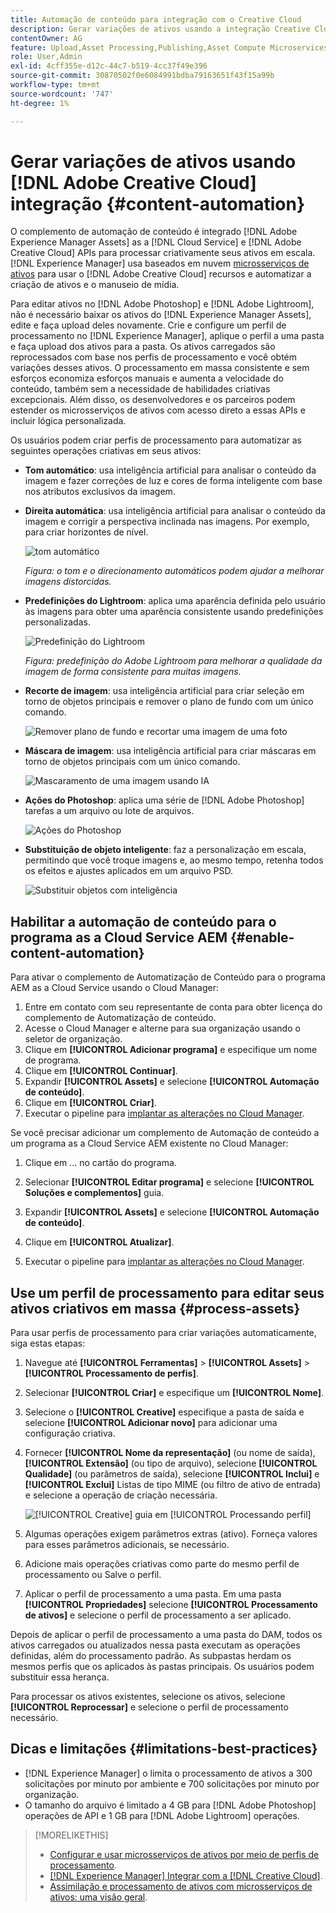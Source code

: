 ```yaml
---
title: Automação de conteúdo para integração com o Creative Cloud
description: Gerar variações de ativos usando a integração Creative Cloud
contentOwner: AG
feature: Upload,Asset Processing,Publishing,Asset Compute Microservices,Workflow
role: User,Admin
exl-id: 4cff355e-d12c-44c7-b519-4cc37f49e396
source-git-commit: 30870502f0e6084991bdba79163651f43f15a99b
workflow-type: tm+mt
source-wordcount: '747'
ht-degree: 1%

---
```


# Gerar variações de ativos usando [!DNL Adobe Creative Cloud] integração {#content-automation}

O complemento de automação de conteúdo é integrado [!DNL Adobe Experience Manager Assets] as a [!DNL Cloud Service] e [!DNL Adobe Creative Cloud] APIs para processar criativamente seus ativos em escala. [!DNL Experience Manager] usa baseados em nuvem [microsserviços de ativos](/help/assets/asset-microservices-overview.md) para usar o [!DNL Adobe Creative Cloud] recursos e automatizar a criação de ativos e o manuseio de mídia.

Para editar ativos no [!DNL Adobe Photoshop] e [!DNL Adobe Lightroom], não é necessário baixar os ativos do [!DNL Experience Manager Assets], edite e faça upload deles novamente. Crie e configure um perfil de processamento no [!DNL Experience Manager], aplique o perfil a uma pasta e faça upload dos ativos para a pasta. Os ativos carregados são reprocessados com base nos perfis de processamento e você obtém variações desses ativos. O processamento em massa consistente e sem esforços economiza esforços manuais e aumenta a velocidade do conteúdo, também sem a necessidade de habilidades criativas excepcionais. Além disso, os desenvolvedores e os parceiros podem estender os microsserviços de ativos com acesso direto a essas APIs e incluir lógica personalizada.

Os usuários podem criar perfis de processamento para automatizar as seguintes operações criativas em seus ativos:

* **Tom automático**: usa inteligência artificial para analisar o conteúdo da imagem e fazer correções de luz e cores de forma inteligente com base nos atributos exclusivos da imagem.

* **Direita automática**: usa inteligência artificial para analisar o conteúdo da imagem e corrigir a perspectiva inclinada nas imagens. Por exemplo, para criar horizontes de nível.

   ![tom automático](/help/assets/assets/content-automation-autotone.png)

   *Figura: o tom e o direcionamento automáticos podem ajudar a melhorar imagens distorcidas.*

* **Predefinições do Lightroom**: aplica uma aparência definida pelo usuário às imagens para obter uma aparência consistente usando predefinições personalizadas.

   ![Predefinição do Lightroom](/help/assets/assets/content-automation-lrpresets.png)

   *Figura: predefinição do Adobe Lightroom para melhorar a qualidade da imagem de forma consistente para muitas imagens.*

* **Recorte de imagem**: usa inteligência artificial para criar seleção em torno de objetos principais e remover o plano de fundo com um único comando.

   ![Remover plano de fundo e recortar uma imagem de uma foto](/help/assets/assets/content-automation-backgroundremove.png)

* **Máscara de imagem**: usa inteligência artificial para criar máscaras em torno de objetos principais com um único comando.

   ![Mascaramento de uma imagem usando IA](/help/assets/assets/content-automation-mask.png)

* **Ações do Photoshop**: aplica uma série de [!DNL Adobe Photoshop] tarefas a um arquivo ou lote de arquivos.

   ![Ações do Photoshop](/help/assets/assets/content-automation-psactions.png)

* **Substituição de objeto inteligente**: faz a personalização em escala, permitindo que você troque imagens e, ao mesmo tempo, retenha todos os efeitos e ajustes aplicados em um arquivo PSD.

   ![Substituir objetos com inteligência](/help/assets/assets/content-automation-objectreplace.png)

## Habilitar a automação de conteúdo para o programa as a Cloud Service AEM {#enable-content-automation}

Para ativar o complemento de Automatização de Conteúdo para o programa AEM as a Cloud Service usando o Cloud Manager:

1. Entre em contato com seu representante de conta para obter licença do complemento de Automatização de conteúdo.
1. Acesse o Cloud Manager e alterne para sua organização usando o seletor de organização.
1. Clique em **[!UICONTROL Adicionar programa]** e especifique um nome de programa.
1. Clique em **[!UICONTROL Continuar]**.
1. Expandir **[!UICONTROL Assets]** e selecione **[!UICONTROL Automação de conteúdo]**.
1. Clique em **[!UICONTROL Criar]**.
1. Executar o pipeline para [implantar as alterações no Cloud Manager](https://experienceleague.adobe.com/docs/experience-manager-cloud-service/content/implementing/using-cloud-manager/deploy-code.html).

Se você precisar adicionar um complemento de Automação de conteúdo a um programa as a Cloud Service AEM existente no Cloud Manager:

1. Clique em ... no cartão do programa.

1. Selecionar **[!UICONTROL Editar programa]** e selecione **[!UICONTROL Soluções e complementos]** guia.

1. Expandir **[!UICONTROL Assets]** e selecione **[!UICONTROL Automação de conteúdo]**.
1. Clique em **[!UICONTROL Atualizar]**.
1. Executar o pipeline para [implantar as alterações no Cloud Manager](https://experienceleague.adobe.com/docs/experience-manager-cloud-service/content/implementing/using-cloud-manager/deploy-code.html).

## Use um perfil de processamento para editar seus ativos criativos em massa {#process-assets}

Para usar perfis de processamento para criar variações automaticamente, siga estas etapas:

1. Navegue até **[!UICONTROL Ferramentas]** > **[!UICONTROL Assets]** > **[!UICONTROL Processamento de perfis]**.

1. Selecionar **[!UICONTROL Criar]** e especifique um **[!UICONTROL Nome]**.

1. Selecione o **[!UICONTROL Creative]** especifique a pasta de saída e selecione **[!UICONTROL Adicionar novo]** para adicionar uma configuração criativa.

1. Fornecer **[!UICONTROL Nome da representação]** (ou nome de saída), **[!UICONTROL Extensão]** (ou tipo de arquivo), selecione **[!UICONTROL Qualidade]** (ou parâmetros de saída), selecione **[!UICONTROL Inclui]** e **[!UICONTROL Exclui]** Listas de tipo MIME (ou filtro de ativo de entrada) e selecione a operação de criação necessária.

   ![[!UICONTROL Creative] guia em [!UICONTROL Processando perfil]](assets/creative-processing-profile.png)

1. Algumas operações exigem parâmetros extras (ativo). Forneça valores para esses parâmetros adicionais, se necessário.

1. Adicione mais operações criativas como parte do mesmo perfil de processamento ou Salve o perfil.

1. Aplicar o perfil de processamento a uma pasta. Em uma pasta **[!UICONTROL Propriedades]** selecione **[!UICONTROL Processamento de ativos]** e selecione o perfil de processamento a ser aplicado.

Depois de aplicar o perfil de processamento a uma pasta do DAM, todos os ativos carregados ou atualizados nessa pasta executam as operações definidas, além do processamento padrão. As subpastas herdam os mesmos perfis que os aplicados às pastas principais. Os usuários podem substituir essa herança.

Para processar os ativos existentes, selecione os ativos, selecione **[!UICONTROL Reprocessar]** e selecione o perfil de processamento necessário.

## Dicas e limitações {#limitations-best-practices}

* [!DNL Experience Manager] o limita o processamento de ativos a 300 solicitações por minuto por ambiente e 700 solicitações por minuto por organização.
* O tamanho do arquivo é limitado a 4 GB para [!DNL Adobe Photoshop] operações de API e 1 GB para [!DNL Adobe Lightroom] operações.

>[!MORELIKETHIS]
>
>* [Configurar e usar microsserviços de ativos por meio de perfis de processamento](/help/assets/asset-microservices-configure-and-use.md).
>* [ [!DNL Experience Manager] Integrar com a [!DNL Creative Cloud]](/help/assets/aem-cc-integration-best-practices.md).
>* [Assimilação e processamento de ativos com microsserviços de ativos: uma visão geral](/help/assets/asset-microservices-overview.md).

